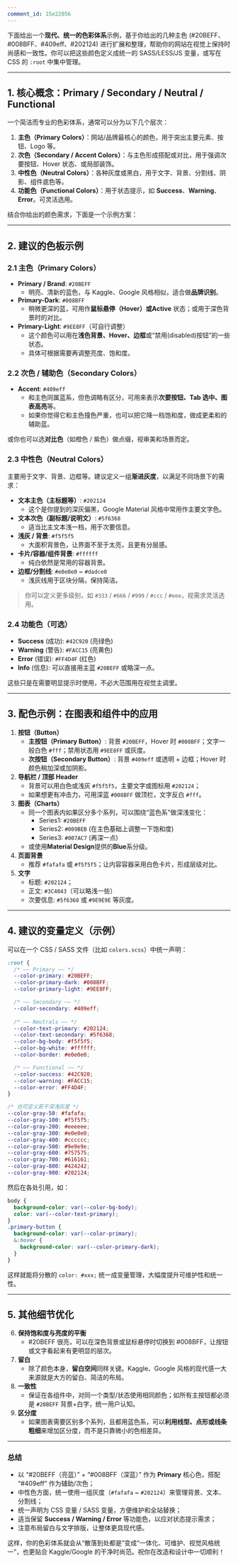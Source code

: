 ```yaml
---
comment_id: 15e22056
---
```


下面给出一个**现代、统一的色彩体系**示例，基于你给出的几种主色 (#20BEFF、#008BFF、#409eff、#202124) 进行扩展和整理，帮助你的网站在视觉上保持时尚感和一致性。你可以把这些颜色定义成统一的 SASS/LESS/JS 变量，或写在 CSS 的 `:root` 中集中管理。

---

## 1. 核心概念：Primary / Secondary / Neutral / Functional

一个简洁而专业的色彩体系，通常可以分为以下几个层次：

1. **主色（Primary Colors）**：网站/品牌最核心的颜色，用于突出主要元素、按钮、Logo 等。
2. **次色（Secondary / Accent Colors）**：与主色形成搭配或对比，用于强调次要按钮、Hover 状态、或局部装饰。
3. **中性色（Neutral Colors）**：各种灰度或黑白，用于文字、背景、分割线、阴影、组件底色等。
4. **功能色（Functional Colors）**：用于状态提示，如 **Success**、**Warning**、**Error**。可灵活选用。

结合你给出的颜色需求，下面是一个示例方案：

---

## 2. 建议的色板示例

### 2.1 主色（Primary Colors）

- **Primary / Brand**: `#20BEFF`
    - 明亮、清新的蓝色，与 Kaggle、Google 风格相似，适合做**品牌识别**。
- **Primary-Dark**: `#008BFF`
    - 稍微更深的蓝，可用作**鼠标悬停（Hover）**或**Active** 状态；或用于深色背景时的对比。
- **Primary-Light**: `#9EE8FF`（可自行调整）
    - 这个颜色可以用在**浅色背景、Hover、边框**或“禁用(disabled)按钮”的一些状态。
    - 具体可根据需要再调整亮度、饱和度。

### 2.2 次色 / 辅助色（Secondary Colors）

- **Accent**: `#409eff`
    - 和主色同属蓝系，但色调略有区分，可用来表示**次要按钮、Tab 选中、图表高亮**等。
    - 如果你觉得它和主色撞色严重，也可以把它降一档饱和度，做成更柔和的辅助蓝。

或你也可以选**对比色**（如橙色 / 紫色）做点缀，视审美和场景而定。

### 2.3 中性色（Neutral Colors）

主要用于文字、背景、边框等。建议定义一组**渐进灰度**，以满足不同场景下的需求：

- **文本主色（主标题等）**: `#202124`
    - 这个是你提到的深灰偏黑，Google Material 风格中常用作主要文字色。
- **文本次色（副标题/说明文）**: `#5f6368`
    - 适当比主文本浅一档，用于次要信息。
- **浅灰 / 背景**: `#f5f5f5`
    - 大面积背景色，让界面不至于太亮，且更有分层感。
- **卡片/容器/组件背景**: `#ffffff`
    - 纯白依然是常用的容器背景。
- **边框/分割线**: `#e0e0e0` ~ `#dadce0`
    - 浅灰线用于区块分隔，保持简洁。

> 你可以定义更多级别，如 `#333` / `#666` / `#999` / `#ccc` / `#eee`，视需求灵活选用。

### 2.4 功能色（可选）

- **Success** (成功): `#42C920` (亮绿色)
- **Warning** (警告): `#FACC15` (亮黄色)
- **Error** (错误): `#FF4D4F` (红色)
- **Info** (信息): 可以直接用主蓝 `#20BEFF` 或略深一点。

这些只是在需要明显提示时使用，不必大范围用在视觉主调里。

---

## 3. 配色示例：在图表和组件中的应用

1. **按钮（Button）**
    - **主按钮（Primary Button）**: 背景 `#20BEFF`，Hover 时 `#008BFF`；文字一般白色 `#fff`；禁用状态用 `#9EE8FF` 或灰度。
    - **次按钮（Secondary Button）**: 背景 `#409eff` 或透明 + 边框；Hover 时颜色稍加深或加阴影。
2. **导航栏 / 顶部 Header**
    - 背景可以用白色或浅灰 `#f5f5f5`，主要文字或图标用 `#202124`；
    - 如果想更有冲击力，可用深蓝 `#008BFF` 做顶栏，文字反白 `#fff`。
3. **图表（Charts）**
    - 同一个图表内如果区分多个系列，可以围绕“蓝色系”做深浅变化：
        - Series1: `#20BEFF`
        - Series2: `#009BEB` (在主色基础上调整一下饱和度)
        - Series3: `#007AC7` (再深一点)
    - 或使用**Material Design**提供的**Blue**系分级。
4. **页面背景**
    - 推荐 `#fafafa` 或 `#f5f5f5`；让内容容器采用白色卡片，形成层级对比。
5. **文字**
    - 标题: `#202124`；
    - 正文: `#3C4043`（可以略浅一些）
    - 次要信息: `#5f6368` 或 `#9E9E9E` 等灰度。

---

## 4. 建议的变量定义（示例）

可以在一个 CSS / SASS 文件（比如 `colors.scss`）中统一声明：

```scss
:root {
  /* —— Primary —— */
  --color-primary: #20BEFF;
  --color-primary-dark: #008BFF;
  --color-primary-light: #9EE8FF;

  /* —— Secondary —— */
  --color-secondary: #409eff;
  
  /* —— Neutrals —— */
  --color-text-primary: #202124;
  --color-text-secondary: #5f6368;
  --color-bg-body: #f5f5f5;
  --color-bg-white: #ffffff;
  --color-border: #e0e0e0;

  /* —— Functional —— */
  --color-success: #42C920;
  --color-warning: #FACC15;
  --color-error: #FF4D4F;
}

/* 也可定义若干深浅灰度 */
--color-gray-50: #fafafa;
--color-gray-100: #f5f5f5;
--color-gray-200: #eeeeee;
--color-gray-300: #e0e0e0;
--color-gray-400: #cccccc;
--color-gray-500: #9e9e9e;
--color-gray-600: #757575;
--color-gray-700: #616161;
--color-gray-800: #424242;
--color-gray-900: #202124;
```

然后在各处引用，如：

```css
body {
  background-color: var(--color-bg-body);
  color: var(--color-text-primary);
}
.primary-button {
  background-color: var(--color-primary);
  &:hover {
    background-color: var(--color-primary-dark);
  }
}
```

这样就能将分散的 `color: #xxx;` 统一成变量管理，大幅度提升可维护性和统一性。

---

## 5. 其他细节优化

6. **保持饱和度与亮度的平衡**
    - #20BEFF 很亮，可以在深色背景或鼠标悬停时切换到 #008BFF，让按钮或文字看起来有更明显的层次。
7. **留白**
    - 除了颜色本身，**留白空间**同样关键。Kaggle、Google 风格的现代感一大来源就是大方的留白、简洁的布局。
8. **一致性**
    - 保证在各组件中，对同一个类型/状态使用相同颜色；如所有主按钮都必须是 `#20BEFF` 背景+白字，统一用户认知。
9. **区分度**
    - 如果图表需要区别多个系列，且都用蓝色系，可以**利用线型、点形或线条粗细**来增加区分度，而不是只靠微小的色相差异。

---

### 总结

- 以 “#20BEFF（亮蓝）” + “#008BFF（深蓝）” 作为 **Primary** 核心色，搭配 “#409eff” 作为辅助/次色；
- 中性色方面，统一使用一组灰度（`#fafafa` ~ `#202124`）来管理背景、文本、分割线；
- 统一声明为 CSS 变量 / SASS 变量，方便维护和全站替换；
- 适当保留 **Success / Warning / Error** 等功能色，以应对状态提示需求；
- 注意布局留白与文字排版，让整体更具现代感。

这样，你的色彩体系就会从“散落到处都是”变成“一体化、可维护、视觉风格统一”，也更贴合 Kaggle/Google 的干净时尚范。祝你在改造和设计中一切顺利！